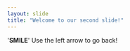```yaml
---
layout: slide
title: "Welcome to our second slide!"
---
```

'__SMILE__'
Use the left arrow to go back!
